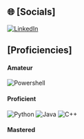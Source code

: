 ## 🌐 [Socials]
[![LinkedIn](https://img.shields.io/badge/LinkedIn-%230077B5.svg?logo=linkedin&logoColor=white)](https://www.linkedin.com/in/sean-mckeen-8238a128b/)

## [Proficiencies]
#### Amateur
![Powershell](https://custom-icon-badges.demolab.com/badge/Powershell-0078D6?style=for-the-badge&logo=windows11&logoColor=white)
#### Proficient
![Python](https://img.shields.io/badge/Python-3670A0?style=for-the-badge&logo=python&logoColor=ffdd54)
![Java](https://img.shields.io/badge/Java-%23ED8B00.svg?style=for-the-badge&logo=openjdk&logoColor=white)
![C++](https://img.shields.io/badge/C++-black.svg?style=for-the-badge&logo=cplusplus&logoColor=white)
#### Mastered
